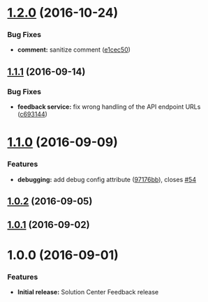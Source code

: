 <a name="1.2.0"></a>
# [1.2.0](https://github.com/zalando-incubator/solution-center-feedback/compare/1.1.1...v1.2.0) (2016-10-24)


### Bug Fixes

* **comment:** sanitize comment ([e1cec50](https://github.com/zalando-incubator/solution-center-feedback/commit/e1cec50))



<a name="1.1.1"></a>
## [1.1.1](https://github.com/zalando-incubator/solution-center-feedback/compare/1.1.0...v1.1.1) (2016-09-14)


### Bug Fixes

* **feedback service:** fix wrong handling of the API endpoint URLs ([c693144](https://github.com/zalando-incubator/solution-center-feedback/commit/c693144))



<a name="1.1.0"></a>
# [1.1.0](https://github.com/zalando-incubator/solution-center-feedback/compare/1.0.2...v1.1.0) (2016-09-09)

### Features

* **debugging:** add debug config attribute ([97176bb](https://github.com/zalando-incubator/solution-center-feedback/commit/97176bb)), closes [#54](https://github.com/zalando-incubator/solution-center-feedback/issues/54)

<a name="1.0.2"></a>
## [1.0.2](https://github.com/zalando-incubator/solution-center-feedback/compare/1.0.1...v1.0.2) (2016-09-05)



<a name="1.0.1"></a>
## [1.0.1](https://github.com/zalando-incubator/solution-center-feedback/compare/1.0.0...v1.0.1) (2016-09-02)



<a name="1.0.0"></a>
# 1.0.0 (2016-09-01)


### Features

* **Initial release:** Solution Center Feedback release



